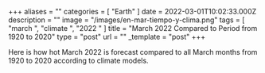 +++
aliases = ""
categories = [ "Earth" ]
date = 2022-03-01T10:02:33.000Z
description = ""
image = "/images/en-mar-tiempo-y-clima.png"
tags = [ "march ", "climate ", "2022 " ]
title = "March 2022 Compared to Period from 1920 to 2020"
type = "post"
url = ""
_template = "post"
+++

Here is how hot March 2022 is forecast compared to all March months from 1920 to 2020 according to climate models.
